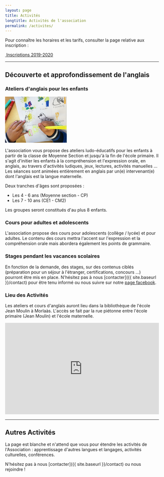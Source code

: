 ```yaml
---
layout: page
title: Activités
longtitle: Activités de l'association
permalink: /activites/
---
```


Pour connaître les horaires et les tarifs, consulter la page relative aux
inscription :

<p class="text-center">
    <a href="{{ site.baseurl }}{% post_url 2019-08-26-inscription2019-2020 %}" role="button" class="btn btn-lg btn-success" aria-label="Remove">
        <span class="far fa-check-circle" aria-hidden="true"></span>
        &nbsp;Inscriptions 2019-2020
    </a>
</p>

---

## Découverte et approfondissement de l'anglais

### Ateliers d'anglais pour les enfants

<img class="pull-right" src="/assets/img/painting.jpg" style="min-width:30%;max-width:40%;" />

L'association vous propose des ateliers ludo-éducatifs pour les enfants à partir
de la classe de Moyenne Section et jusqu'à la fin de l'école primaire.
Il s'agit d'initier les enfants à la compréhension et l'expression orale,
en anglais, au travers d'activités ludiques, jeux, lectures, activités manuelles ...
Les séances sont animées entièrement en anglais par un(e) intervenant(e) dont
l'anglais est la langue maternelle.

Deux tranches d'âges sont proposées :
* Les 4 - 6 ans (Moyenne section - CP)
* Les 7 - 10 ans (CE1 - CM2)

Les groupes seront constitués d'au plus 8 enfants.

### Cours pour adultes et adolescents

L'association propose des cours pour adolescents (collège / lycée) et pour adultes.
Le contenu des cours mettra l'accent sur l'expression et la compréhension orale
mais abordera également les points de grammaire.

### Stages pendant les vacances scolaires

En fonction de la demande, des stages, sur des contenus ciblés (préparation
pour un séjour à l'étranger, certifications, concours ...) pourront être mis en
place. N'hésitez pas à nous [contacter]({{ site.baseurl }}/contact) pour être
tenu informé ou nous suivre sur notre [page facebook](https://www.facebook.com/MLangues).


### Lieu des Activités

Les ateliers et cours d'anglais auront lieu dans la bibliothèque de l'école
Jean Moulin à Morlaàs. L'accès se fait par la rue piétonne entre l'école
primaire (Jean Moulin) et l'école maternelle.

<iframe width="100%" height="300px" frameborder="0" allowfullscreen src="http://umap.openstreetmap.fr/fr/map/mlangues_358859?scaleControl=false&miniMap=false&scrollWheelZoom=true&zoomControl=true&allowEdit=false&moreControl=true&searchControl=null&tilelayersControl=null&embedControl=null&datalayersControl=true&onLoadPanel=undefined&captionBar=false"></iframe>


---

## Autres Activités

La page est blanche et n'attend que vous pour étendre les activités de
l'Association : apprentissage d'autres langues et langages, activités culturelles,
conférences.

N'hésitez pas à nous [contacter]({{ site.baseurl }}/contact) ou nous rejoindre !

